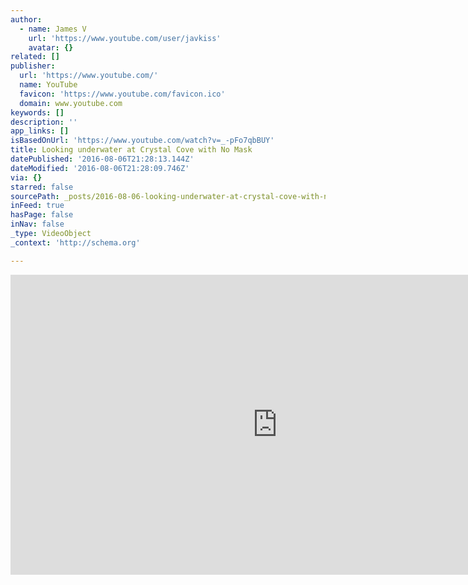 ```yaml
---
author:
  - name: James V
    url: 'https://www.youtube.com/user/javkiss'
    avatar: {}
related: []
publisher:
  url: 'https://www.youtube.com/'
  name: YouTube
  favicon: 'https://www.youtube.com/favicon.ico'
  domain: www.youtube.com
keywords: []
description: ''
app_links: []
isBasedOnUrl: 'https://www.youtube.com/watch?v=_-pFo7qbBUY'
title: Looking underwater at Crystal Cove with No Mask
datePublished: '2016-08-06T21:28:13.144Z'
dateModified: '2016-08-06T21:28:09.746Z'
via: {}
starred: false
sourcePath: _posts/2016-08-06-looking-underwater-at-crystal-cove-with-no-mask.md
inFeed: true
hasPage: false
inNav: false
_type: VideoObject
_context: 'http://schema.org'

---
```

<iframe src="https://cdn.embedly.com/widgets/media.html?src=https%3A%2F%2Fwww.youtube.com%2Fembed%2F_-pFo7qbBUY%3Ffeature%3Doembed&amp;url=http%3A%2F%2Fwww.youtube.com%2Fwatch%3Fv%3D_-pFo7qbBUY&amp;image=https%3A%2F%2Fi.ytimg.com%2Fvi%2F_-pFo7qbBUY%2Fhqdefault.jpg&amp;key=b7d04c9b404c499eba89ee7072e1c4f7&amp;type=text%2Fhtml&amp;schema=youtube" width="854" height="480" scrolling="no" frameborder="0" allowfullscreen="" style=""></iframe>
